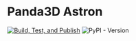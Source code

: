 # Panda3D Astron

[![Build, Test, and Publish](https://github.com/thetestgame/panda3d-astron/actions/workflows/main.yml/badge.svg)](https://github.com/thetestgame/panda3d-astron/actions/workflows/main.yml)
![PyPI - Version](https://img.shields.io/pypi/v/panda3d-astron)
